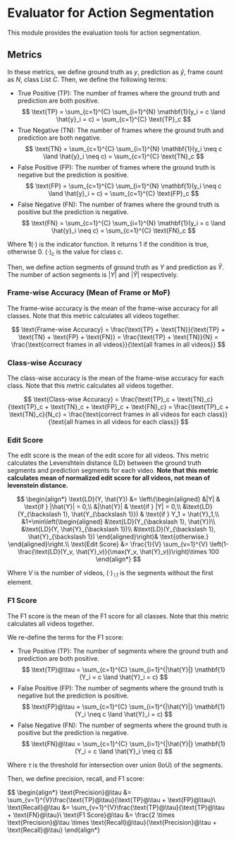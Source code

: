 # Evaluator for Action Segmentation

This module provides the evaluation tools for action segmentation.

## Metrics

In these metrics, we define ground truth as $y$, prediction as $\hat{y}$, frame count as $N$, class List $C$. Then, we define the following terms:

- True Positive (TP): The number of frames where the ground truth and prediction are both positive.
    $$
    \text{TP} = \sum_{c=1}^{C} \sum_{i=1}^{N} \mathbf{1}(y_i = c \land \hat{y}_i = c) = \sum_{c=1}^{C} \text{TP}_c
    $$
- True Negative (TN): The number of frames where the ground truth and prediction are both negative.
    $$
    \text{TN} = \sum_{c=1}^{C} \sum_{i=1}^{N} \mathbf{1}(y_i \neq c \land \hat{y}_i \neq c) = \sum_{c=1}^{C} \text{TN}_c
    $$
- False Positive (FP): The number of frames where the ground truth is negative but the prediction is positive.
    $$
    \text{FP} = \sum_{c=1}^{C} \sum_{i=1}^{N} \mathbf{1}(y_i \neq c \land \hat{y}_i = c) = \sum_{c=1}^{C} \text{FP}_c
    $$
- False Negative (FN): The number of frames where the ground truth is positive but the prediction is negative.
    $$
    \text{FN} = \sum_{c=1}^{C} \sum_{i=1}^{N} \mathbf{1}(y_i = c \land \hat{y}_i \neq c) = \sum_{c=1}^{C} \text{FN}_c
    $$

Where $\mathbf{1}(\cdot)$ is the indicator function. It returns 1 if the condition is true, otherwise 0. $(\cdot)_c$ is the value for class $c$.

Then, we define action segments of ground truth as $Y$ and prediction as $\hat{Y}$. The number of action segments is $|Y|$ and $|\hat{Y}|$ respectively.

### Frame-wise Accuracy (Mean of Frame or MoF)

The frame-wise accuracy is the mean of the frame-wise accuracy for all classes. Note that this metric calculates all videos together.

$$
\text{Frame-wise Accuracy} = \frac{\text{TP} + \text{TN}}{\text{TP} + \text{TN} + \text{FP} + \text{FN}} = \frac{\text{TP} + \text{TN}}{N} = \frac{\text{correct frames in all videos}}{\text{all frames in all videos}}
$$

### Class-wise Accuracy

The class-wise accuracy is the mean of the frame-wise accuracy for each class. Note that this metric calculates all videos together.

$$
\text{Class-wise Accuracy} = \frac{\text{TP}_c + \text{TN}_c}{\text{TP}_c + \text{TN}_c + \text{FP}_c + \text{FN}_c} = \frac{\text{TP}_c + \text{TN}_c}{N_c} = \frac{\text{correct frames in all videos for each class}}{\text{all frames in all videos for each class}}
$$

### Edit Score

The edit score is the mean of the edit score for all videos. This metric calculates the Levenshtein distance (LD) between the ground truth segments and prediction segments for each video. **Note that this metric calculates mean of normalized edit score for all videos, not mean of levenstein distance.**

$$
\begin{align*}
    \text{LD}(Y, \hat{Y}) &= \left\{\begin{aligned}
        &|Y| & \text{if } |\hat{Y}| = 0,\\
        &|\hat{Y}| & \text{if } |Y| = 0,\\
        &\text{LD}(Y_{\backslash 1}, \hat{Y_{\backslash 1}}) & \text{if } Y_1 = \hat{Y}_1,\\
        &1+\min\left(\begin{aligned}
            &\text{LD}(Y_{\backslash 1}, \hat{Y})\\
            &\text{LD}(Y, \hat{Y}_{\backslash 1})\\
            &\text{LD}(Y_{\backslash 1}, \hat{Y}_{\backslash 1})
        \end{aligned}\right)& \text{otherwise.}
    \end{aligned}\right.\\
    \text{Edit Score} &= \frac{1}{V} \sum_{v=1}^{V} \left(1-\frac{\text{LD}(Y_v, \hat{Y}_v)}{\max(Y_v, \hat{Y}_v)}\right)\times 100
\end{align*}
$$

Where $V$ is the number of videos, $(\cdot)_{\backslash 1}$ is the segments without the first element.

### F1 Score

The F1 score is the mean of the F1 score for all classes. Note that this metric calculates all videos together.

We re-define the terms for the F1 score:

- True Positive (TP): The number of segments where the ground truth and prediction are both positive.
    $$
    \text{TP}@\tau = \sum_{c=1}^{C} \sum_{i=1}^{|\hat{Y}|} \mathbf{1}(Y_i = c \land \hat{Y}_i = c)
    $$
- False Positive (FP): The number of segments where the ground truth is negative but the prediction is positive.
    $$
    \text{FP}@\tau = \sum_{c=1}^{C} \sum_{i=1}^{|\hat{Y}|} \mathbf{1}(Y_i \neq c \land \hat{Y}_i = c)
    $$
- False Negative (FN): The number of segments where the ground truth is positive but the prediction is negative.
    $$
    \text{FN}@\tau = \sum_{c=1}^{C} \sum_{i=1}^{|\hat{Y}|} \mathbf{1}(Y_i = c \land \hat{Y}_i \neq c)
    $$

Where $\tau$ is the threshold for intersection over union (IoU) of the segments.

Then, we define precision, recall, and F1 score:

$$
\begin{align*}
    \text{Precision}@\tau &= \sum_{v=1}^{V}\frac{\text{TP}@\tau}{\text{TP}@\tau + \text{FP}@\tau}\\
    \text{Recall}@\tau &= \sum_{v=1}^{V}\frac{\text{TP}@\tau}{\text{TP}@\tau + \text{FN}@\tau}\\
    \text{F1 Score}@\tau &= \frac{2 \times \text{Precision}@\tau \times \text{Recall}@\tau}{\text{Precision}@\tau + \text{Recall}@\tau}
\end{align*}
